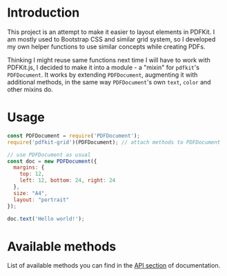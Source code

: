 # Introduction

This project is an attempt to make it easier to layout elements in 
PDFKit. I am mostly used to Bootstrap CSS and similar grid system, so I
developed my own helper functions to use similar concepts while creating PDFs.

Thinking I might reuse same functions next time I will have to work with 
PDFKit.js, I decided to make it into a module - a "mixin" for `pdfkit`'s 
`PDFDocument`. It works by extending `PDFDocument`, augmenting it with 
additional methods, in the same way `PDFDocument`'s own `text`, `color` and
other mixins do.

# Usage

```javascript
const PDFDocument = require('PDFDocument');
require('pdfkit-grid')(PDFDocument); // attach methods to PDFDocument

// use PDFDocument as usual
const doc = new PDFDocument({
  margins: {
    top: 12,
    left: 12, bottom: 24, right: 24
  },
  size: "A4",
  layout: "portrait"
});

doc.text('Hello world!');
```

# Available methods

List of available methods you can find in the [API section](/api.md) of documentation.